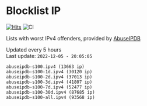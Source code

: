 # Blocklist IP

[![Hits](https://hits.seeyoufarm.com/api/count/incr/badge.svg?url=https%3A%2F%2Fgithub.com%2Fborestad%2Fblocklist-ip%2F&count_bg=%2379C83D&title_bg=%23555555&icon=&icon_color=%23E7E7E7&title=hits&edge_flat=false)](https://hits.seeyoufarm.com)  ![CI](https://img.shields.io/github/workflow/status/borestad/blocklist-ip/CI?style=flat-square)

Lists with worst IPv4 offenders, provided by [AbuseIPDB](https://www.abuseipdb.com/)

<!-- FOOTER-PLACEHOLDER -->
Updated every 5 hours<br>
Last update: `2022-12-05 - 20:05:05`
```
abuseipdb-s100.ipv4 (13663 ip)
abuseipdb-s100-1d.ipv4 (30120 ip)
abuseipdb-s100-2d.ipv4 (37013 ip)
abuseipdb-s100-3d.ipv4 (41807 ip)
abuseipdb-s100-7d.ipv4 (52477 ip)
abuseipdb-s100-30d.ipv4 (87685 ip)
abuseipdb-s100-all.ipv4 (93568 ip)
```
